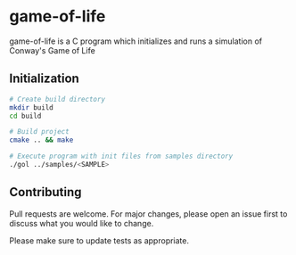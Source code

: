 # game-of-life

game-of-life is a C program which initializes and runs a simulation of Conway's Game of Life

## Initialization

```bash
# Create build directory
mkdir build
cd build

# Build project
cmake .. && make

# Execute program with init files from samples directory
./gol ../samples/<SAMPLE>
```

## Contributing
Pull requests are welcome. For major changes, please open an issue first to discuss what you would like to change.

Please make sure to update tests as appropriate.